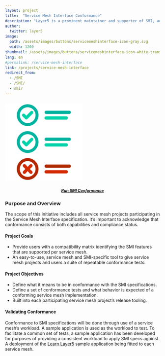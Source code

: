```yaml
---
layout: project
title:  "Service Mesh Interface Conformance"
description: "Layer5 is a prominent maintainer and supporter of SMI, advancing its specifications and delivering conformance tooling through Meshery."
author:
  twitter: layer5
image:
  path: /assets/images/buttons/servicemeshinterface-icon-gray.svg
  width: 1200
thumbnail: /assets/images/buttons/servicemeshinterface-icon-white-trans.svg
lang: en
#permalink: /service-mesh-interface
link: /projects/service-mesh-interface
redirect_from:
  - /SMI
  - /SMI/
  - smi/
---
```

<div class="row" id="smi">
<div class="center" style="float:right;">
  <img
    src="/assets/images/smi-conformance/checklist.svg"
    width="50%" 
  />
  <h5 style="text-align:center;color:aliceblue;">
    <a style="font-size:.9em;padding-bottom:40px;padding-top:10px;width:300px;" 
      class="waves-effect waves-light btn l5-dark-grey-text darken-2 l5-dark-yellow"
      href="/meshery/#getting-started">Run SMI Conformance</a> 
    </h5>
</div>
  
<h3>Purpose and Overview</h3>

The scope of this initiative includes all service mesh projects participating in the Service Mesh Interface specification. It’s important to acknowledge that conformance consists of both capabilities and compliance status. 

<h4>Project Goals</h4>
<ul>
  <li>Provide users with a compatibility matrix identifying the SMI features that are supported per service mesh.</li>
  <li>An easy-to-use, service mesh and SMI-specific tool to give service mesh projects and users a suite of repeatable conformance tests.</li>
</ul>
<h4>Project Objectives</h4>
<ul>
  <li>Define what it means to be in conformance with the SMI specifications. </li>
  <li>Define a set of conformance tests and  what behavior is expected of a conforming service mesh implementation.</li>
  <li>Built into each participating service mesh project’s release tooling.</li>
</ul>
<h4>Validating Conformance</h4>

Conformance to SMI specifications will be done through use of a service mesh’s workload. A sample application is used as the workload to test. To facilitate a common set of tests, a sample application has been developed for purposes of providing a consistent workload to apply SMI specs against. A deployment of the <a href="https://github.com/layer5io/learn-layer5">Learn Layer5</a> sample application being fitted to each service mesh.

